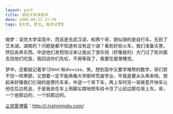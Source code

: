 ```yaml
---
layout: post
title: 读完大学读高中
date: 2009-09-21 17:39
tags: [大学, 梦见, 每月记梦]
---
```

做梦：读完大学读高中，而且是去武汉读，和两个哥，貌似骑的是自行车。先到了艾未湖，湖南的？问题是都不知道有没有这个湖？看到好些火车，我们准备买票， 然后各奔东西。中途他们发短信过来让我出了游乐场（好像是的）大门过了街对面去找他们吃饭，我回说你们先吃，不用等我了，我要在屋里睡觉。

梦中，还都掂记着学习html 和div+css，笑。想到高中又要学难熬的数学，哥们禁不住一阵寒颤，又想着一定不能再像大学那样荒废学业，毕竟是要从头再来呀。想起来好像我们仨骑的是摩托车来，中途一个哥下车，再上车时另一哥故意开快车让他在后边死追，于是我坐在车上用脚尖撑地把车给卡住了让前边那位哥上车。哥，一个爸那边的，一个妈那边的。

<a href="http://i.lvshiminglu.com/">尘世客博客</a>：<a href="http://i.lvshiminglu.com/">http://i.lvshiminglu.com/</a>

